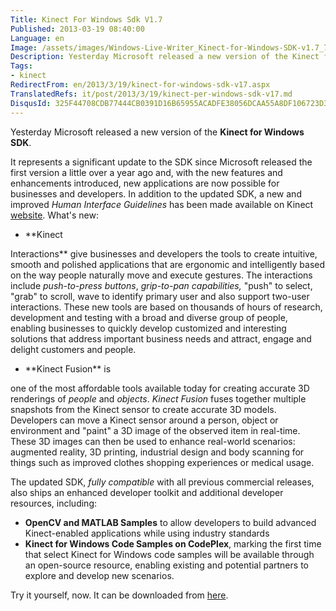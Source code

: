 ```yaml
---
Title: Kinect For Windows Sdk V1.7
Published: 2013-03-19 08:40:00
Language: en
Image: /assets/images/Windows-Live-Writer_Kinect-for-Windows-SDK-v1.7_738F_Kinect17_3.jpg
Description: Yesterday Microsoft released a new version of the Kinect for Windows SDK . It represents a significant update to the SDK since Microsoft released the first version a little over a year ago and, with the new features and enhancements introduced, new applications are now possible for businesses and developers. In addition to the updated SDK, a new and improved Human Interface Guidelines has been made available on Kinect website .
Tags:
- kinect
RedirectFrom: en/2013/3/19/kinect-for-windows-sdk-v17.aspx
TranslatedRefs: it/post/2013/3/19/kinect-per-windows-sdk-v17.md
DisqusId: 325F44708CDB77444CB0391D16B65955ACADFE38056DCAA55A8DF106723D36DB
---
```

Yesterday Microsoft released a new version of the **Kinect for Windows SDK**.

It represents a significant update to the SDK since Microsoft released the first version a little over a year ago and, with the new features and enhancements introduced, new applications are now possible for businesses and developers. In addition to the updated SDK, a new and improved *Human Interface Guidelines* has been made available on Kinect <a href="http://www.microsoft.com/en-us/kinectforwindows/" target="_blank">website</a>. What's new:

*   <div style="text-align: justify;">**Kinect
Interactions** give businesses and developers the tools to
create intuitive, smooth and polished applications that are
ergonomic and intelligently based on the way people naturally move
and execute gestures. The interactions include *push-to-press
buttons*, *grip-to-pan capabilities,* "push" to select,
"grab" to scroll, wave to identify primary user and also support
two-user interactions. These new tools are based on thousands of
hours of research, development and testing with a broad and diverse
group of people, enabling businesses to quickly develop customized
and interesting solutions that address important business needs and
attract, engage and delight customers and people.</div>

*   <div style="text-align: justify;">**Kinect Fusion** is
one of the most affordable tools available today for creating
accurate 3D renderings of *people* and *objects*.
    *Kinect Fusion* fuses together multiple snapshots from the
Kinect sensor to create accurate 3D models. Developers can move a
Kinect sensor around a person, object or environment and "paint" a
3D image of the observed item in real-time. These 3D images can
then be used to enhance real-world scenarios: augmented reality, 3D
printing, industrial design and body scanning for things such as
improved clothes shopping experiences or medical usage.</div>

The updated SDK, *fully compatible* with all previous commercial releases, also ships an enhanced developer toolkit and additional developer resources, including:

*   **OpenCV and MATLAB Samples** to allow developers
to build advanced Kinect-enabled applications while using industry
standards
*   **Kinect for Windows Code Samples on CodePlex**,
marking the first time that select Kinect for Windows code samples
will be available through an open-source resource, enabling
existing and potential partners to explore and develop new
scenarios.

Try it yourself, now. It can be downloaded from <a href="http://www.microsoft.com/en-us/kinectforwindows/develop/developer-downloads.aspx" target="_blank">here</a>.